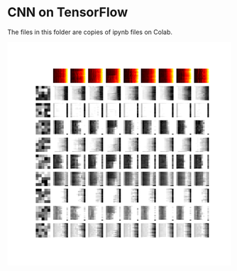 # CNN on TensorFlow

The files in this folder are copies of ipynb files on Colab.

![](./filterd_spectrogram.png)
